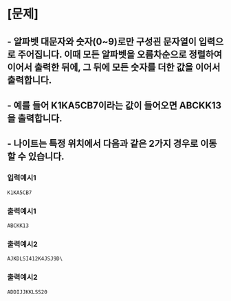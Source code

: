 # [문제]
## - 알파벳 대문자와 숫자(0~9)로만 구성괸 문자열이 입력으로 주어집니다. 이때 모든 알파벳을 오름차순으로 정렬하여 이어서 출력한 뒤에, 그 뒤에 모든 숫자를 더한 값을 이어서 출력합니다.


## - 예를 들어 K1KA5CB7이라는 값이 들어오면 ABCKK13을 출력합니다.

## - 나이트는 특정 위치에서 다음과 같은 2가지 경우로 이동할 수 있습니다.

### 입력예시1
    K1KA5CB7
### 출력예시1
    ABCKK13

### 출력예시2
    AJKDLSI412K4JSJ9D\
### 출력예시2
    ADDIJJKKLSS20


